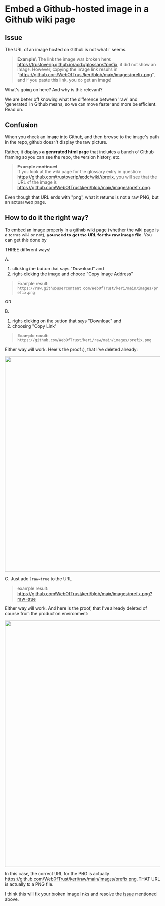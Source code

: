 # Embed a Github-hosted image in a Github wiki page

## Issue

The URL of an image hosted on Github is not what it seems.

> **Example**\ 
> The link the image was broken here: https://trustoverip.github.io/acdc/glossary#prefix, it did not show an image. However, copying the image link results in "https://github.com/WebOfTrust/keri/blob/main/images/prefix.png", and if you paste this link, you do get an image! 

What's going on here? And why is this relevant?

We are better off knowing what the difference between 'raw' and 'generated' in Github means, so we can move faster and more be efficient. Read on.

## Confusion

When you check an image into Github, and then browse to the image's path in the repo, github doesn't display the raw picture.

Rather, it displays **a generated html page** that includes a bunch of Github framing so you can see the repo, the version history, etc. 

> **Example continued**\
> If you look at the wiki page for the glossary entry in question: https://github.com/trustoverip/acdc/wiki//prefix, you will see that the URL of the image is https://github.com/WebOfTrust/keri/blob/main/images/prefix.png. 

Even though that URL ends with "png", what it returns is not a raw PNG, but an actual web page. 

## How to do it the right way?

To embed an image properly in a github wiki page (whether the wiki page is a terms wiki or not), **you need to get the URL for the raw image file**. You can get this done by

THREE different ways!

A.

1. clicking the button that says "Download" and 
2. right-clicking the image and choose "Copy Image Address"

> Example result: `https://raw.githubusercontent.com/WebOfTrust/keri/main/images/prefix.png`

OR

B.

1. right-clicking on the button that says "Download" and 
2. choosing "Copy Link"

> Example result: `https://github.com/WebOfTrust/keri/raw/main/images/prefix.png`


Either way will work. Here's the proof :), that I've deleted already:

<img src="https://hackmd.io/_uploads/B1l9wwX-09.png" width="700">

C. Just add `?raw=true` to the URL

> example result: https://github.com/WebOfTrust/keri/blob/main/images/prefix.png?raw=true

Either way will work. And here is the proof, that I've already deleted of course from the production environment:

<img src="https://hackmd.io/_uploads/S15bh7Z09.png" width="800">


In this case, the correct URL for the PNG is actually https://github.com/WebOfTrust/keri/raw/main/images/prefix.png. THAT URL is actually to a PNG file.

I think this will fix your broken image links and resolve the [issue](#issue) mentioned above.